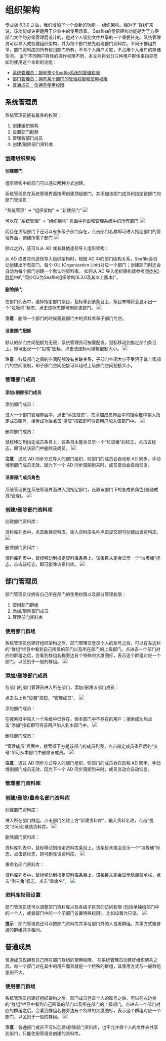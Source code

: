 # 组织架构

专业版 6.3.0 之后，我们增加了一个全新的功能 -- 组织架构。相对于“群组”来说，该功能或许更适用于企业中的使用场景。
Seafile的组织架构功能是为了方便部门文件的分级管理而设计的，是对个人级别文件共享的一个重要补充。系统管理员可以导入或创建组织架构，并为每个部门预先创建部门资料库。不同于群组共享，部门资料库的所有权归部门所有，不与个人用户关联，不占用个人用户的存储空间。
鉴于不同用户群体的操作权限不同，本文档将划分三种用户群体来指导您如何使用这个全新的功能：
* [系统管理员：拥有整个Seafile系统的管理权限](#wiki-admin)
* [部门管理员：拥有某个部门的管理权限和使用权限](#wiki-manage)
* [普通成员：仅拥有使用权限](#wiki-user)

## <h2 id='wiki-admin'>系统管理员</h2>

系统管理员拥有最多的权限：
1. 创建组织架构
1. 设置部门配额
1. 管理各部门成员
1. 创建/删除部门资料库

### 创建组织架构

#### 创建部门

组织架构中的部门可以通过两种方式创建。

系统管理员在系统管理界面按需创建顶级部门，并添加该部门成员和指定该部门的部门管理员：

“系统管理” -> “组织架构” -> “新建部门”
![](./imgs/creat_top_department.png)

可以在 “系统管理” -> “组织架构” 页面中列出和管理系统中的所有部门
![](./imgs/list_top_departments.png)

而且在顶级部门下还可以有多级子部门存在，点击部门名称即可进入指定部门的管理界面，创建所需子部门
![](./imgs/creat_sub_department.png)

除此之外，还可以从 AD 或者其他途径导入组织架构：

从 AD 或者其他途径导入组织架构时，根据 AD 中的部门结构关系，Seafile会自动创建出所有部门，每个 OU (Organization Unit)对应一个部门；创建部门时还会自动为每个部门创建一个默认的资料库。
如何从 AD 导入组织架构请参考[同步AD群组](https://manual-cn.seafile.com/deploy_pro/ldap_group_sync.html)中的“同步OU为Seafile组织架构(6.3.0及其以上版本)”。

#### 删除部门

在部门列表中，选择指定部门条目，鼠标移到该条目上，条目末端将会显示出一个“垃圾桶”标志，点击该标志即可删除该部门。
![](./imgs/delete_department.png)

**注意**：删除一个部门的时候需要部门中的资料库和子部门为空。

#### 设置部门配额

默认的部门空间配额为无限，系统管理员可按需配置，鼠标移动到指定部门条目上，即可出现一个“铅笔”图标，点击该图标可编辑配额大小。
![](./imgs/set_department_quota.png)

**注意**：各级部门之间的空间配额没有关联关系，子部门空间大小不受限于其上级部门的空间限制，即子部门空间配额可以超过上级部门空间配额大小。

### 管理部门成员

#### 添加/删除部门成员

添加部门成员：

进入一个部门管理界面中，点击“添加成员”，在添加成员界面中的搜索框中输入指定成员账号，搜索成功后点击“提交”按钮即可将该用户加入该部门中。
![](./imgs/add_user_to_department.png)

删除部门成员：

鼠标移动到指定成员条目上，该条目末尾会显示一个“垃圾桶”的标志，点击该标志，即可从该部门中删除该成员。
![](./imgs/delete_user_from_department.png)

**注意**：通过 AD 同步方式导入的部门组织，则部门的成员会自动和 AD 同步，手动增删部门成员无效，因为下一个 AD 同步周期到来时，成员变动会自动恢复。

#### 设置部门成员角色

系统管理员在系统管理界面进入到指定部门，设置该部门下的各成员角色(普通成员/管理)。
![](./imgs/set_role.png)

### 创建/删除部门资料库

创建部门资料库：

资料库列表中，点击新建资料库，输入资料库名称点击提交即可创建出该资料库。
![](./imgs/creat_repos_to_department.png)

删除部门资料库：

资料库列表中，鼠标移动到指定资料库条目上，该条目末尾会显示一个“垃圾桶”标志，点击该标志，即可删除该资料库。
![](./imgs/delete_repos_from_department.png)

## <h2 id='wiki-manage'>部门管理员</h2>

部门管理员仅拥有自己所在部门的使用权限以及部分管理权限：
1. 使用部门群组
1. 添加/删除部门成员
1. 管理部门资料库

### 使用部门群组

系统管理员创建好组织架构之后，部门管理员登录个人的账号之后，可以在左边栏的“群组”栏目中看到自己所属的部门以及所在部门的上级部门。点进去一个部门对应的群组之后，会看到群组名称旁边有个特殊的大厦图标，表示这个群组对应一个部门，以区别于一般的群组。
![](./imgs/use_groups.png)

### 添加/删除部门成员

各部门的部门管理员进入所在部门，添加/删除该部门成员：

点击右上角“设置”按钮，“管理成员”。
![](./imgs/manage_department_user.png)

添加部门成员：

在搜索框中输入一个系统中已存在，但本部门中不存在的用户；搜索成功后点击“添加”按钮即可将该用户加入到本部门中。
![](./imgs/add_user_to_group.png)

删除部门成员：

“管理成员”界面中，搜索框下方是该部门的成员列表，点击指定成员条目后的“叉号”即可从本部门中删除该成员。
![](./imgs/delete_user_from_group.png)

**注意**：通过 AD 同步方式导入的部门组织，则部门的成员会自动和 AD 同步，手动增删部门成员无效，因为下一个 AD 同步周期到来时，成员变动会自动恢复。

### 管理部门资料库

### 创建/删除/重命名部门资料库

创建部门资料库：

进入所在部门群组，点击部门名称上方“新建资料库”，输入资料名称，点击“提交”即可创建该资料库。
![](./imgs/creat_repos.png)

删除部门资料库：

资料库列表中，鼠标移动到指定资料库条目上，该条目末尾会显示一个“垃圾桶”标志，点击该标志，即可删除该资料库。
![](./imgs/delete_repos.png)

重命名部门资料库：

资料库列表中，鼠标移动到指定资料库条目上，该条目末尾会显示隐藏菜单栏，点击“倒三角”标志，点击“重命名”。
![](./imgs/rename_repos.png)

### 资料库权限设置

部门管理员还可以调整部门资料库以及各级子目录的访问权限 (包括单独给部门中的一个人，或者部门中的一个子部门设置特殊权限)，比如设置为只读。
![](./imgs/set_permission.png)

**提示**：部门管理员还可以把部门资料库共享给部门外的人或者群组。共享方式跟普通的群组共享相同。

## <h2 id='wiki-user'>普通成员</h2>

普通成员仅拥有自己所在部门群组的使用权限。
在系统管理员创建好组织架构之后，每一个部门对在其中的用户而言就是一个特殊的群组，其使用方式与一般群组差别不大。

### 使用部门群组

系统管理员创建好组织架构之后，部门成员登录个人的账号之后，可以在左边栏的“群组”栏目中看到自己所属的部门以及所在部门的上级部门。点进去一个部门对应的群组之后，会看到群组名称旁边有个特殊的大厦图标，表示这个群组对应一个部门，以区别于一般的群组。
![](./imgs/use_groups.png)

**注意**：普通部门成员不可以创建/删除部门资料库，也不允许将个人的文件夹共享到部门，只能使用管理员创建的资料库。
